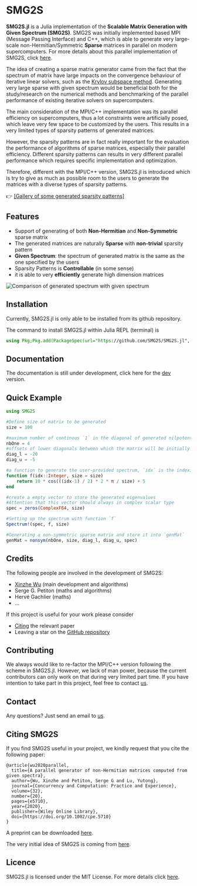 # SMG2S

__SMG2S.jl__ is a Julia implementation of the __Scalable Matrix Generation with Given Spectrum (SMG2S)__. SMG2S was initially implemented based MPI (Message Passing Interface) and C++, which is able to generate very large-scale non-Hermitian/Symmetric __Sparse__ matrices in parallel on modern supercomputers. For more details about this parallel implementation of SMG2S, click [here](https://github.com/SMG2S/SMG2S).  

The idea of creating a sparse matrix generator came from the fact that the spectrum of matrix have large impacts on the convergence behaviour of iterative linear solvers, such as the [Krylov subspace method](https://en.wikipedia.org/wiki/Krylov_subspace). Generating very large sparse with given spectrum would be beneficial both for the study/research on the numerical methods and benchmarking of the parallel performance of existing iterative solvers on supercomputers.

The main consideration of the MPI/C++ implementation was its parallel efficiency on supercomputers, thus a lot constraints were artificially posed, which leave very few space to be customized by the users. This results in a very limited types of sparsity patterns of generated matrices.

However, the sparsity patterns are in fact really important for the evaluation the performance of algorithms of sparse matrices, especially their parallel efficiency. Different sparsity patterns can results in very different parallel performance which requires specific implementation and optimization.     

Therefore, different with the MPI/C++ version, SMG2S.jl is introduced which is try to give as much as possible room to the users to generate the matrices with a diverse types of sparsity patterns.

👉  [[Gallery of some generated sparsity patterns]](https://smg2s.github.io/SMG2S.jl/dev/gallery/)

## Features

- Support of generating of both **Non-Hermitian** and **Non-Symmetric** sparse matrix
- The generated matrices are naturally **Sparse** with **non-trivial** sparsity pattern
- **Given Spectrum**: the spectrum of generated matrix is the same as the one specified by the users
- Sparsity Patterns is **Controllable** (in some sense)
- it is able to very **efficiently** generate high dimension matrices

![Comparison of generated spectrum with given spectrum](docs/assets/example.png)

## Installation

Currently, SMG2S.jl is only able to be installed from its github repository.

The command to install SMG2S.jl within Julia REPL (terminal) is

```julia
using Pkg;Pkg.add(PackageSpec(url="https://github.com/SMG2S/SMG2S.jl", rev="main"))
```

## Documentation
The documentation is still under development, click here for the [dev](https://smg2s.github.io/SMG2S.jl/dev/) version.


## Quick Example

```julia
using SMG2S

#Define size of matrix to be generated
size = 100

#maximum number of continous `1` in the diagonal of generated nilpotent matrix
nbOne = 4
#offsets of lower diagonals between which the matrix will be initially filled
diag_l = -20
diag_u = -5

#a function to generate the user-provided spectrum, `idx` is the indexing of eigenvalues
function f(idx::Integer, size = size)
    return 10 * cos(((idx-1) / 2) * 2 * π / size) + 5
end

#create a empty vector to store the generated eigenvalues
#Attention that this vector should always in complex scalar type
spec = zeros(ComplexF64, size)

#Setting up the spectrum with function `f`
Spectrum!(spec, f, size)

#Generating a non-symmetric sparse matrix and store it into `genMat`
genMat = nonsym(nbOne, size, diag_l, diag_u, spec)
```

## Credits

The following people are involved in the development of SMG2S:
- [Xinzhe Wu](https://www.fz-juelich.de/SharedDocs/Personen/IAS/JSC/EN/staff/wu_x.html?nn=362224) (main development and algorithms)
- Serge G. Petiton (maths and algorithms)
- Hervé Gachlier (maths)
- ...

If this project is useful for your work please consider
* [Citing](https://onlinelibrary.wiley.com/doi/full/10.1002/cpe.5710?casa_token=ZHkOqDgnXxUAAAAA%3AwuaSkV5LC8B73wJOfSCLlCWO9NQVW1VC6YulvFB0kHOmrN0cY1jY7a4hPkWjjVhMH0c4CNk8nSACQ3Rw) the relevant paper
* Leaving a star on the [GitHub repository](https://github.com/SMG2S/SMG2S.jl)

## Contributing

We always would like to re-factor the MPI/C++ version following the scheme in SMG2S.jl. However, we lack of man power, because
the current contributors can only work on that during very limited part time. If you have intention to take part in this project, feel
free to contact [us](mailto:xin.wu@fz-juelich.de).

## Contact

Any questions? Just send an email to [us](mailto:xin.wu@fz-juelich.de).

## Citing SMG2S

If you find SMG2S useful in your project, we kindly request that you cite the following paper:
```
@article{wu2020parallel,
  title={A parallel generator of non-Hermitian matrices computed from given spectra},
  author={Wu, Xinzhe and Petiton, Serge G and Lu, Yutong},
  journal={Concurrency and Computation: Practice and Experience},
  volume={32},
  number={20},
  pages={e5710},
  year={2020},
  publisher={Wiley Online Library},
  doi={https://doi.org/10.1002/cpe.5710}
}
```
A preprint can be downloaded [here](https://hal.archives-ouvertes.fr/hal-02469027/document).

The very initial idea of SMG2S is coming from [here](http://www.vecpar.org/posters/vecpar2014_submission_41.pdf).

## Licence

SMG2S.jl is licensed under the MIT License. For more details click [here](https://github.com/SMG2S/SMG2S.jl/blob/main/LICENSE).
